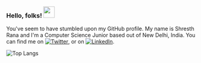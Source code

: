 ### Hello, folks! <img src="https://raw.githubusercontent.com/MartinHeinz/MartinHeinz/master/wave.gif" width="30px">
You've seem to have stumbled upon my GitHub profile. My name is Shresth Rana and I'm a Computer Science Junior based out of New Delhi, India.
You can find me on [![Twitter][1.2]][1], or on [![LinkedIn][2.2]][2].

[1.2]: http://i.imgur.com/wWzX9uB.png (twitter icon without padding)
[2.2]: https://raw.githubusercontent.com/MartinHeinz/MartinHeinz/master/linkedin-3-16.png (LinkedIn icon without padding)
[1]: https://twitter.com/TheShresthRana
[2]: https://www.linkedin.com/in/shresthrana/

![Top Langs](https://github-readme-stats.vercel.app/api/top-langs/?username=Nem3sisX&layout=compact&theme=radical)
